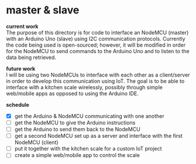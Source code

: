 # master & slave  
**current work**  
The purpose of this directory is for code to interface an NodeMCU (master) with an Arduino Uno (slave) using I2C communication protocols. Currently the code being used is open-sourced; however, it will be modified in order for the NodeMCU to send commands to the Arduino Uno and to listen to the data being retrieved.  

**future work**  
I will be using two NodeMCUs to interface with each other as a client/server in order to develop this communication using IoT. The goal is to be able to interface with a kitchen scale wirelessly, possibly through simple web/mobile apps as opposed to using the Arduino IDE. 

**schedule**   
- [x] get the Arduino & NodeMCU communicating with one another 
- [ ] get the NodeMCU to give the Arduino instructions 
- [ ] get the Arduino to send them back to the NodeMCU 
- [ ] get a second NodeMCU set up as a server and interface with the first NodeMCU (client) 
- [ ] put it together with the kitchen scale for a custom IoT project
- [ ] create a simple web/mobile app to control the scale 
